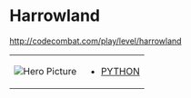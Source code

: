 # Harrowland 

http://codecombat.com/play/level/harrowland
<table>
<tr>
<td>

![Hero Picture](hero.png?raw=true "Hero Picture")

</td>
<td>
<ul>
<li>

[PYTHON](Harrowland.py)

</li>
</td>
</tr>
<table>